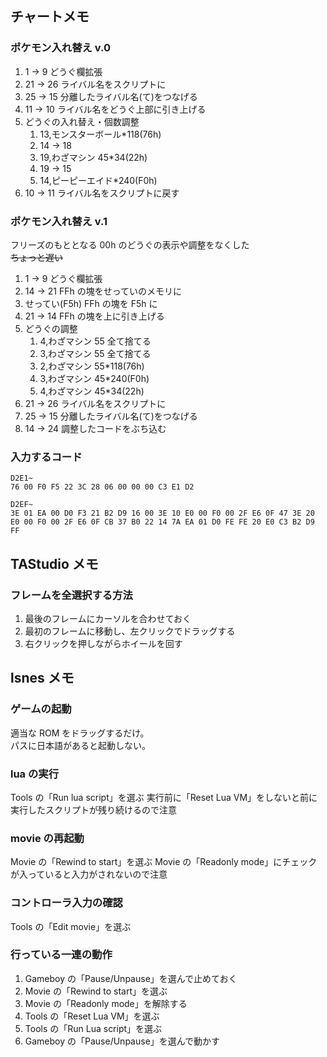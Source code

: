 ## チャートメモ

### ポケモン入れ替え v.0

1. 1 -> 9 どうぐ欄拡張
1. 21 -> 26 ライバル名をスクリプトに
1. 25 -> 15 分離したライバル名(て)をつなげる
1. 11 -> 10 ライバル名をどうぐ上部に引き上げる
1. どうぐの入れ替え・個数調整
   1. 13,モンスターボール\*118(76h)
   1. 14 -> 18
   1. 19,わざマシン 45\*34(22h)
   1. 19 -> 15
   1. 14,ピーピーエイド\*240(F0h)
1. 10 -> 11 ライバル名をスクリプトに戻す

### ポケモン入れ替え v.1

フリーズのもととなる 00h のどうぐの表示や調整をなくした  
~~ちょっと遅い~~

1. 1 -> 9 どうぐ欄拡張
1. 14 -> 21 FFh の塊をせっていのメモリに
1. せってい(F5h) FFh の塊を F5h に
1. 21 -> 14 FFh の塊を上に引き上げる
1. どうぐの調整
   1. 4,わざマシン 55 全て捨てる
   1. 3,わざマシン 55 全て捨てる
   1. 2,わざマシン 55\*118(76h)
   1. 3,わざマシン 45\*240(F0h)
   1. 4,わざマシン 45\*34(22h)
1. 21 -> 26 ライバル名をスクリプトに
1. 25 -> 15 分離したライバル名(て)をつなげる
1. 14 -> 24 調整したコードをぶち込む

### 入力するコード

```
D2E1~
76 00 F0 F5 22 3C 28 06 00 00 00 C3 E1 D2

D2EF~
3E 01 EA 00 D0 F3 21 B2 D9 16 00 3E 10 E0 00 F0 00 2F E6 0F 47 3E 20 E0 00 F0 00 2F E6 0F CB 37 B0 22 14 7A EA 01 D0 FE FE 20 E0 C3 B2 D9 FF
```

## TAStudio メモ

### フレームを全選択する方法

1. 最後のフレームにカーソルを合わせておく
1. 最初のフレームに移動し、左クリックでドラッグする
1. 右クリックを押しながらホイールを回す

## lsnes メモ

### ゲームの起動

適当な ROM をドラッグするだけ。  
パスに日本語があると起動しない。

### lua の実行

Tools の「Run lua script」を選ぶ
実行前に「Reset Lua VM」をしないと前に実行したスクリプトが残り続けるので注意

### movie の再起動

Movie の「Rewind to start」を選ぶ
Movie の「Readonly mode」にチェックが入っていると入力がされないので注意

### コントローラ入力の確認

Tools の「Edit movie」を選ぶ

### 行っている一連の動作

1. Gameboy の「Pause/Unpause」を選んで止めておく
1. Movie の「Rewind to start」を選ぶ
1. Movie の「Readonly mode」を解除する
1. Tools の「Reset Lua VM」を選ぶ
1. Tools の「Run Lua script」を選ぶ
1. Gameboy の「Pause/Unpause」を選んで動かす
